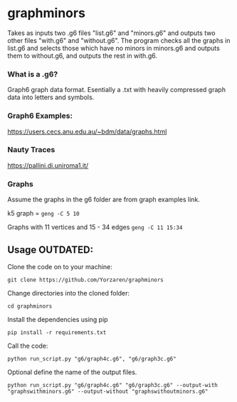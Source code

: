 # graphminors

Takes as inputs two .g6 files "list.g6" and "minors.g6" and outputs two other files "with.g6" and "without.g6". The program checks all the graphs in list.g6 and selects those which have no minors in minors.g6 and outputs them to without.g6, and outputs the rest in with.g6. 

### What is a .g6?

Graph6 graph data format. Esentially a .txt with heavily compressed graph data into letters and symbols.

### Graph6 Examples: 

https://users.cecs.anu.edu.au/~bdm/data/graphs.html

### Nauty Traces

https://pallini.di.uniroma1.it/


### Graphs

Assume the graphs in the g6 folder are from graph examples link.

k5 graph = `geng -C 5 10`

Graphs with 11 vertices and 15 - 34 edges `geng -C 11 15:34`

## Usage OUTDATED:

Clone the code on to your machine:
```
git clone https://github.com/Yorzaren/graphminors
```

Change directories into the cloned folder:

```
cd graphminors
```

Install the dependencies using pip

```
pip install -r requirements.txt
```

Call the code:

```
python run_script.py "g6/graph4c.g6", "g6/graph3c.g6"
```

Optional define the name of the output files. 

```
python run_script.py "g6/graph4c.g6" "g6/graph3c.g6" --output-with "graphswithminors.g6" --output-without "graphswithoutminors.g6"
```
